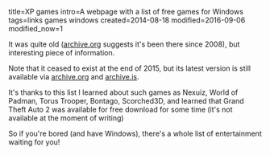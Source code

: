 title=XP games
intro=A webpage with a list of free games for Windows
tags=links games windows
created=2014-08-18
modified=2016-09-06
modified_now=1


It was quite old ([archive.org][arc-first] suggests it's been there since 2008), but interesting piece of information.

Note that it ceased to exist at the end of 2015, but its latest version is still available via [archive.org][arc-last] and [archive.is][is].

[arc-first]: https://web.archive.org/web/20080724144547/http://home.comcast.net/~SupportCD/XPGames.html
[arc-last]: https://web.archive.org/web/20151006163132/http://home.comcast.net/~SupportCD/XPGames.html
[is]: http://archive.is/LfwkC

It's thanks to this list I learned about such games as
Nexuiz,
World of Padman,
Torus Trooper,
Bontago,
Scorched3D,
and learned that Grand Theft Auto 2 was available for free download for some time (it's not available at the moment of writing)

So if you're bored (and have Windows), there's a whole list of entertainment waiting for you!

[archive.org]: https://web.archive.org/web/*/http://home.comcast.net/~SupportCD/XPGames.html
[XPGames]: http://home.comcast.net/~SupportCD/XPGames.html
